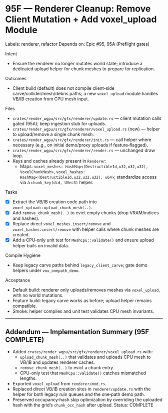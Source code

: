 # 95F — Renderer Cleanup: Remove Client Mutation + Add voxel_upload Module

Labels: renderer, refactor
Depends on: Epic #95, 95A (Preflight gates)

Intent
- Ensure the renderer no longer mutates world state; introduce a dedicated upload helper for chunk meshes to prepare for replication.

Outcomes
- Client build (default) does not compile client-side carve/collider/mesh/debris paths; a new `voxel_upload` module handles VB/IB creation from CPU mesh input.

Files
- `crates/render_wgpu/src/gfx/renderer/update.rs` — client mutation calls gated (95A); keep ingestion stub for uploads.
- `crates/render_wgpu/src/gfx/renderer/voxel_upload.rs` (new) — helper to upload/remove a single chunk mesh.
- `crates/render_wgpu/src/gfx/renderer/init.rs` — call helper where necessary (e.g., on initial demo/proxy uploads if feature‑flagged).
- `crates/render_wgpu/src/gfx/renderer/render.rs` — unchanged draw loop.
 - Keys and caches already present in `Renderer`:
   - Maps: `voxel_meshes: HashMap<(DestructibleId,u32,u32,u32), VoxelChunkMesh>`, `voxel_hashes: HashMap<(DestructibleId,u32,u32,u32), u64>`; standardize access via a `chunk_key(did, UVec3)` helper.

Tasks
- [x] Extract the VB/IB creation code path into `voxel_upload::upload_chunk_mesh(..)`.
- [x] Add `remove_chunk_mesh(..)` to evict empty chunks (drop VRAM/indices and hashes).
- [x] Replace direct `voxel_meshes.insert/remove` and `voxel_hashes.insert/remove` with helper calls where chunk meshes are created.
- [x] Add a CPU‑only unit test for `MeshCpu::validate()` and ensure upload helper bails on invalid data.

Compile Hygiene
- Keep legacy carve paths behind `legacy_client_carve`; gate demo helpers under `vox_onepath_demo`.

Acceptance
- Default build: renderer only uploads/removes meshes via `voxel_upload`, with no world mutations.
- Feature build: legacy carve works as before; upload helper remains compatible.
- Smoke: helper compiles and unit test validates CPU mesh invariants.

---

## Addendum — Implementation Summary (95F COMPLETE)

- Added `crates/render_wgpu/src/gfx/renderer/voxel_upload.rs` with:
  - `upload_chunk_mesh(..)` that validates and uploads CPU mesh to VB/IB and updates renderer caches.
  - `remove_chunk_mesh(..)` to evict a chunk entry.
  - CPU-only test that `MeshCpu::validate()` catches mismatched lengths.
- Exported `voxel_upload` from `renderer/mod.rs`.
- Replaced direct VB/IB creation sites in `renderer/update.rs` with the helper for both legacy ruin queues and the one‑path demo path.
- Preserved occupancy‑hash skip optimization by overriding the uploaded hash with the grid’s `chunk_occ_hash` after upload.
Status: COMPLETE
